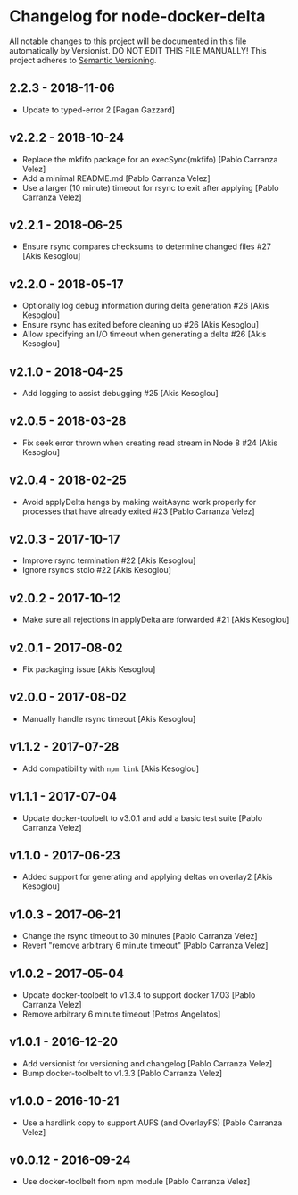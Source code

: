 # Changelog for node-docker-delta

All notable changes to this project will be documented in this file
automatically by Versionist. DO NOT EDIT THIS FILE MANUALLY!
This project adheres to [Semantic Versioning](http://semver.org/).

## 2.2.3 - 2018-11-06

* Update to typed-error 2 [Pagan Gazzard]

## v2.2.2 - 2018-10-24

* Replace the mkfifo package for an execSync(mkfifo) [Pablo Carranza Velez]
* Add a minimal README.md [Pablo Carranza Velez]
* Use a larger (10 minute) timeout for rsync to exit after applying [Pablo Carranza Velez]

## v2.2.1 - 2018-06-25

* Ensure rsync compares checksums to determine changed files #27 [Akis Kesoglou]

## v2.2.0 - 2018-05-17

* Optionally log debug information during delta generation #26 [Akis Kesoglou]
* Ensure rsync has exited before cleaning up #26 [Akis Kesoglou]
* Allow specifying an I/O timeout when generating a delta #26 [Akis Kesoglou]

## v2.1.0 - 2018-04-25

* Add logging to assist debugging #25 [Akis Kesoglou]

## v2.0.5 - 2018-03-28

* Fix seek error thrown when creating read stream in Node 8 #24 [Akis Kesoglou]

## v2.0.4 - 2018-02-25

* Avoid applyDelta hangs by making waitAsync work properly for processes that have already exited #23 [Pablo Carranza Velez]

## v2.0.3 - 2017-10-17

* Improve rsync termination #22 [Akis Kesoglou]
* Ignore rsync’s stdio #22 [Akis Kesoglou]

## v2.0.2 - 2017-10-12

* Make sure all rejections in applyDelta are forwarded #21 [Akis Kesoglou]

## v2.0.1 - 2017-08-02

* Fix packaging issue [Akis Kesoglou]

## v2.0.0 - 2017-08-02

* Manually handle rsync timeout [Akis Kesoglou]

## v1.1.2 - 2017-07-28

* Add compatibility with `npm link` [Akis Kesoglou]

## v1.1.1 - 2017-07-04

* Update docker-toolbelt to v3.0.1 and add a basic test suite [Pablo Carranza Velez]

## v1.1.0 - 2017-06-23

* Added support for generating and applying deltas on overlay2 [Akis Kesoglou]

## v1.0.3 - 2017-06-21

* Change the rsync timeout to 30 minutes [Pablo Carranza Velez]
* Revert "remove arbitrary 6 minute timeout" [Pablo Carranza Velez]

## v1.0.2 - 2017-05-04

* Update docker-toolbelt to v1.3.4 to support docker 17.03 [Pablo Carranza Velez]
* Remove arbitrary 6 minute timeout [Petros Angelatos]

## v1.0.1 - 2016-12-20

* Add versionist for versioning and changelog [Pablo Carranza Velez]
* Bump docker-toolbelt to v1.3.3 [Pablo Carranza Velez]

## v1.0.0 - 2016-10-21

* Use a hardlink copy to support AUFS (and OverlayFS) [Pablo Carranza Velez]

## v0.0.12 - 2016-09-24

* Use docker-toolbelt from npm module [Pablo Carranza Velez]
